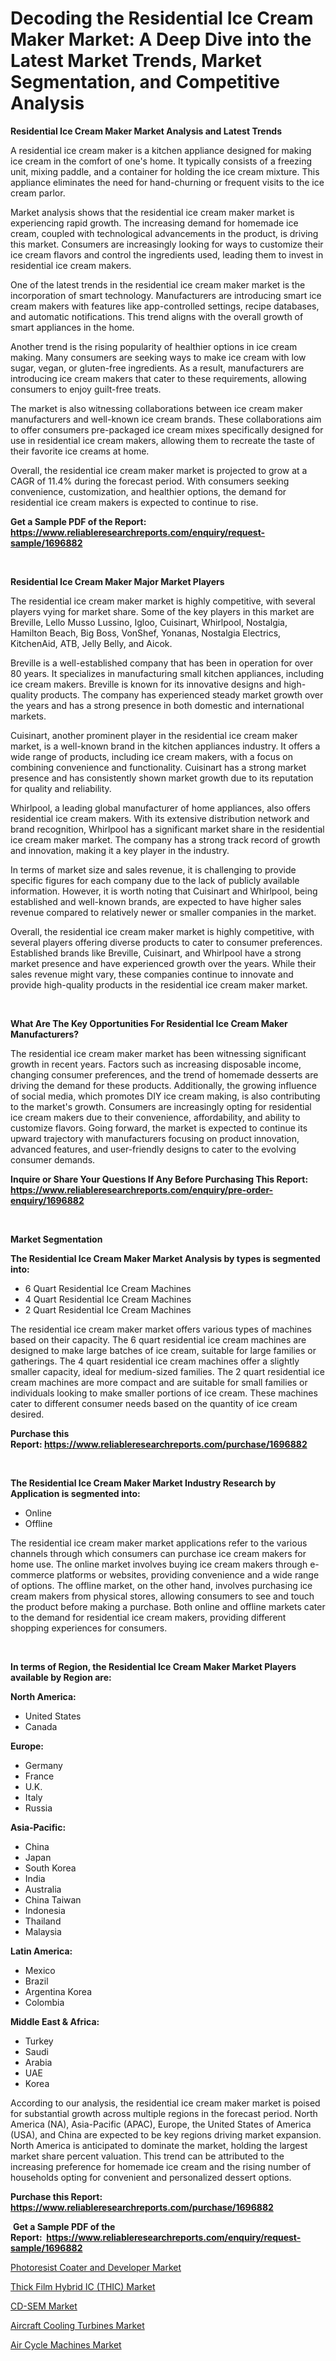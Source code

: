 <p><h1>Decoding the Residential Ice Cream Maker Market: A Deep Dive into the Latest Market Trends, Market Segmentation, and Competitive Analysis</h1></p><p><strong>Residential Ice Cream Maker Market Analysis and Latest Trends</strong></p>
<p><p>A residential ice cream maker is a kitchen appliance designed for making ice cream in the comfort of one's home. It typically consists of a freezing unit, mixing paddle, and a container for holding the ice cream mixture. This appliance eliminates the need for hand-churning or frequent visits to the ice cream parlor.</p><p>Market analysis shows that the residential ice cream maker market is experiencing rapid growth. The increasing demand for homemade ice cream, coupled with technological advancements in the product, is driving this market. Consumers are increasingly looking for ways to customize their ice cream flavors and control the ingredients used, leading them to invest in residential ice cream makers.</p><p>One of the latest trends in the residential ice cream maker market is the incorporation of smart technology. Manufacturers are introducing smart ice cream makers with features like app-controlled settings, recipe databases, and automatic notifications. This trend aligns with the overall growth of smart appliances in the home.</p><p>Another trend is the rising popularity of healthier options in ice cream making. Many consumers are seeking ways to make ice cream with low sugar, vegan, or gluten-free ingredients. As a result, manufacturers are introducing ice cream makers that cater to these requirements, allowing consumers to enjoy guilt-free treats.</p><p>The market is also witnessing collaborations between ice cream maker manufacturers and well-known ice cream brands. These collaborations aim to offer consumers pre-packaged ice cream mixes specifically designed for use in residential ice cream makers, allowing them to recreate the taste of their favorite ice creams at home.</p><p>Overall, the residential ice cream maker market is projected to grow at a CAGR of 11.4% during the forecast period. With consumers seeking convenience, customization, and healthier options, the demand for residential ice cream makers is expected to continue to rise.</p></p>
<p><strong>Get a Sample PDF of the Report:&nbsp; <a href="https://www.reliableresearchreports.com/enquiry/request-sample/1696882">https://www.reliableresearchreports.com/enquiry/request-sample/1696882</a></strong></p>
<p>&nbsp;</p>
<p><strong>Residential Ice Cream Maker Major Market Players</strong></p>
<p><p>The residential ice cream maker market is highly competitive, with several players vying for market share. Some of the key players in this market are Breville, Lello Musso Lussino, Igloo, Cuisinart, Whirlpool, Nostalgia, Hamilton Beach, Big Boss, VonShef, Yonanas, Nostalgia Electrics, KitchenAid, ATB, Jelly Belly, and Aicok.</p><p>Breville is a well-established company that has been in operation for over 80 years. It specializes in manufacturing small kitchen appliances, including ice cream makers. Breville is known for its innovative designs and high-quality products. The company has experienced steady market growth over the years and has a strong presence in both domestic and international markets.</p><p>Cuisinart, another prominent player in the residential ice cream maker market, is a well-known brand in the kitchen appliances industry. It offers a wide range of products, including ice cream makers, with a focus on combining convenience and functionality. Cuisinart has a strong market presence and has consistently shown market growth due to its reputation for quality and reliability.</p><p>Whirlpool, a leading global manufacturer of home appliances, also offers residential ice cream makers. With its extensive distribution network and brand recognition, Whirlpool has a significant market share in the residential ice cream maker market. The company has a strong track record of growth and innovation, making it a key player in the industry.</p><p>In terms of market size and sales revenue, it is challenging to provide specific figures for each company due to the lack of publicly available information. However, it is worth noting that Cuisinart and Whirlpool, being established and well-known brands, are expected to have higher sales revenue compared to relatively newer or smaller companies in the market.</p><p>Overall, the residential ice cream maker market is highly competitive, with several players offering diverse products to cater to consumer preferences. Established brands like Breville, Cuisinart, and Whirlpool have a strong market presence and have experienced growth over the years. While their sales revenue might vary, these companies continue to innovate and provide high-quality products in the residential ice cream maker market.</p></p>
<p>&nbsp;</p>
<p><strong>What Are The Key Opportunities For Residential Ice Cream Maker Manufacturers?</strong></p>
<p><p>The residential ice cream maker market has been witnessing significant growth in recent years. Factors such as increasing disposable income, changing consumer preferences, and the trend of homemade desserts are driving the demand for these products. Additionally, the growing influence of social media, which promotes DIY ice cream making, is also contributing to the market's growth. Consumers are increasingly opting for residential ice cream makers due to their convenience, affordability, and ability to customize flavors. Going forward, the market is expected to continue its upward trajectory with manufacturers focusing on product innovation, advanced features, and user-friendly designs to cater to the evolving consumer demands.</p></p>
<p><strong>Inquire or Share Your Questions If Any Before Purchasing This Report: <a href="https://www.reliableresearchreports.com/enquiry/pre-order-enquiry/1696882">https://www.reliableresearchreports.com/enquiry/pre-order-enquiry/1696882</a></strong></p>
<p>&nbsp;</p>
<p><strong>Market Segmentation</strong></p>
<p><strong>The Residential Ice Cream Maker Market Analysis by types is segmented into:</strong></p>
<p><ul><li>6 Quart Residential Ice Cream Machines</li><li>4 Quart Residential Ice Cream Machines</li><li>2 Quart Residential Ice Cream Machines</li></ul></p>
<p><p>The residential ice cream maker market offers various types of machines based on their capacity. The 6 quart residential ice cream machines are designed to make large batches of ice cream, suitable for large families or gatherings. The 4 quart residential ice cream machines offer a slightly smaller capacity, ideal for medium-sized families. The 2 quart residential ice cream machines are more compact and are suitable for small families or individuals looking to make smaller portions of ice cream. These machines cater to different consumer needs based on the quantity of ice cream desired.</p></p>
<p><strong>Purchase this Report:&nbsp;<a href="https://www.reliableresearchreports.com/purchase/1696882">https://www.reliableresearchreports.com/purchase/1696882</a></strong></p>
<p>&nbsp;</p>
<p><strong>The Residential Ice Cream Maker Market Industry Research by Application is segmented into:</strong></p>
<p><ul><li>Online</li><li>Offline</li></ul></p>
<p><p>The residential ice cream maker market applications refer to the various channels through which consumers can purchase ice cream makers for home use. The online market involves buying ice cream makers through e-commerce platforms or websites, providing convenience and a wide range of options. The offline market, on the other hand, involves purchasing ice cream makers from physical stores, allowing consumers to see and touch the product before making a purchase. Both online and offline markets cater to the demand for residential ice cream makers, providing different shopping experiences for consumers.</p></p>
<p>&nbsp;</p>
<p><strong>In terms of Region, the Residential Ice Cream Maker Market Players available by Region are:</strong></p>
<p>
    <p> <strong> North America: </strong>
        <ul>
            <li>United States</li>
            <li>Canada</li>
        </ul>
        </p> 
    <p> <strong> Europe: </strong>
        <ul>
            <li>Germany</li>
            <li>France</li>
            <li>U.K.</li>
            <li>Italy</li>
            <li>Russia</li>
        </ul>
        </p> 
    <p> <strong> Asia-Pacific: </strong>
        <ul>
            <li>China</li>
            <li>Japan</li>
            <li>South Korea</li>
            <li>India</li>
            <li>Australia</li>
            <li>China Taiwan</li>
            <li>Indonesia</li>
            <li>Thailand</li>
            <li>Malaysia</li>
        </ul>
        </p> 
    <p> <strong> Latin America: </strong>
        <ul>
            <li>Mexico</li>
            <li>Brazil</li>
            <li>Argentina Korea</li>
            <li>Colombia</li>
        </ul>
        </p> 
    <p> <strong> Middle East & Africa: </strong>
        <ul>
            <li>Turkey</li>
            <li>Saudi</li>
            <li>Arabia</li>
            <li>UAE</li>
            <li>Korea</li>
        </ul>
    </p>
    </p>
<p><p>According to our analysis, the residential ice cream maker market is poised for substantial growth across multiple regions in the forecast period. North America (NA), Asia-Pacific (APAC), Europe, the United States of America (USA), and China are expected to be key regions driving market expansion. North America is anticipated to dominate the market, holding the largest market share percent valuation. This trend can be attributed to the increasing preference for homemade ice cream and the rising number of households opting for convenient and personalized dessert options.</p></p>
<p><strong>Purchase this Report: <a href="https://www.reliableresearchreports.com/purchase/1696882">https://www.reliableresearchreports.com/purchase/1696882</a></strong></p>
<p>&nbsp;<strong>Get a Sample PDF of the Report:&nbsp;&nbsp;<a href="https://www.reliableresearchreports.com/enquiry/request-sample/1696882">https://www.reliableresearchreports.com/enquiry/request-sample/1696882</a></strong></p>
<p><strong></strong></p>
<p><p><a href="https://www.linkedin.com/pulse/photoresist-coater-developer-market-research-report-unlocks-aqvrf/">Photoresist Coater and Developer Market</a></p><p><a href="https://www.linkedin.com/pulse/decoding-thick-film-hybrid-ic-thic-market-deep-dive-latest-trends-ykcif/">Thick Film Hybrid IC (THIC) Market</a></p><p><a href="https://www.linkedin.com/pulse/cd-sem-market-size-share-amp-trends-analysis-report-application-opilf/">CD-SEM Market</a></p><p><a href="https://medium.com/@robinsinghrp23/aircraft-cooling-turbines-market-size-cagr-trends-2024-2030-7412ed504b47">Aircraft Cooling Turbines Market</a></p><p><a href="https://medium.com/@sureshrainarp23/air-cycle-machines-market-outlook-industry-overview-and-forecast-2023-to-2030-1e1391912d7b">Air Cycle Machines Market</a></p></p>